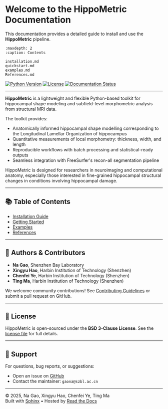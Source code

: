 # Welcome to the HippoMetric Documentation

This documentation provides a detailed guide to install and use the **HippoMetric** pipeline.

```{toctree}
:maxdepth: 2
:caption: Contents

installation.md
quickstart.md
examples.md
References.md
```

[![Python Version](https://img.shields.io/badge/Python-3.8+-blue)](https://www.python.org/)
[![License](https://img.shields.io/badge/License-BSD_3--Clause-blue.svg)](license.md)
[![Documentation Status](https://readthedocs.org/projects/hippometric/badge/?version=latest)](https://hippometric.readthedocs.io/en/latest/?badge=latest)

---

**HippoMetric** is a lightweight and flexible Python-based toolkit for hippocampal shape modeling and subfield-level morphometric analysis from structural MRI data.

The toolkit provides:

- Anatomically informed hippocampal shape modelling corresponding to the Longitudinal Lamellar Organization of hippocampus
- Quantitative measurements of local morphometry: thickness, width, and length
- Reproducible workflows with batch processing and statistical-ready outputs 
- Seamless integration with FreeSurfer's recon-all segmentation pipeline

HippoMetric is designed for researchers in neuroimaging and computational anatomy, especially those interested in fine-grained hippocampal structural changes in conditions involving hippocampal damage.

---

## 📚 Table of Contents

- [Installation Guide](installation.md)
- [Getting Started](quickstart.md)
- [Examples](examples.md)
- [References](References.md)

---

## 👥 Authors & Contributors

- **Na Gao**, Shenzhen Bay Laboratory  
- **Xingyu Hao**, Harbin Institution of Technology (Shenzhen) 
- **Chenfei Ye**, Harbin Institution of Technology (Shenzhen)  
- **Ting Ma**, Harbin Institution of Technology (Shenzhen)   

We welcome community contributions! See [Contributing Guidelines](contributing.md) or submit a pull request on GitHub.

---

## 📄 License

HippoMetric is open-sourced under the **BSD 3-Clause License**. See the [license file](license.md) for full details.

---

## 💬 Support

For questions, bug reports, or suggestions:

- Open an issue on [GitHub](https://github.com/your-username/hippometric/issues)
- Contact the maintainer: `gaona@szbl.ac.cn`

---

© 2025, Na Gao, Xingyu Hao, Chenfei Ye, Ting Ma  
Built with [Sphinx](https://www.sphinx-doc.org/) • Hosted by [Read the Docs](https://readthedocs.io)
